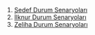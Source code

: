 1. [Sedef Durum Senaryoları](kaynak/durum_senaryoları/Sedef_DurumSenaryolari.pdf)
2. [İlknur Durum Senaryoları](kaynak/durum_senaryoları/İlknur_Durum_Senaryolari.pdf)
3. [Zeliha Durum Senaryoları](kaynak/durum_senaryoları/Zeliha_DurumSenaryolari.pdf)
